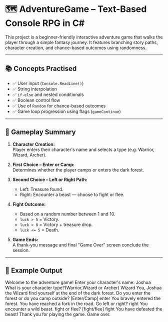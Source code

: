 # 🗺️ AdventureGame – Text-Based Console RPG in C#

This project is a beginner-friendly interactive adventure game that walks the player through a simple fantasy journey. It features branching story paths, character creation, and chance-based outcomes using randomness.

---

## 📚 Concepts Practised

- ✅ User input (`Console.ReadLine()`)
- ✅ String interpolation
- ✅ `if-else` and nested conditionals
- ✅ Boolean control flow
- ✅ Use of `Random` for chance-based outcomes
- ✅ Game loop progression using flags (`gameContinue`)

---

## 🧾 Gameplay Summary

1. **Character Creation:**  
   Player enters their character's name and selects a type (e.g. Warrior, Wizard, Archer).

2. **First Choice – Enter or Camp:**  
   Determines whether the player camps or enters the dark forest.

3. **Second Choice – Left or Right Path:**  
   - Left: Treasure found.
   - Right: Encounter a beast — choose to fight or flee.

4. **Fight Outcome:**  
   - Based on a random number between 1 and 10.  
   - `luck > 5` = Victory.  
   - `luck > 8` = Victory + treasure drop.  
   - `luck <= 5` = Death.

5. **Game Ends:**  
   A thank-you message and final "Game Over" screen conclude the session.

---

## 🧪 Example Output

Welcome to the adventure game!
Enter your character's name:
Joshua
What is your character type?(Warrior,Wizard or Archer)
Wizard
You, Joshua the Wizard find yourself at the end of the dark forest.
Do you enter the forest or do you camp outside? [Enter/Camp]
enter
You bravely entered the forest.
You have reached a fork in the road. Go left or right?
right
You encounter a wild beast. fight or flee? [fight/flee]
fight
You have defeated the beast!
Thank you for playing the game.
Game over.